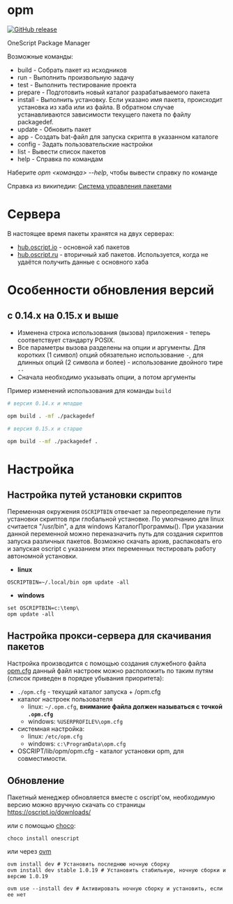 # opm
[![GitHub release](https://img.shields.io/github/release/oscript-library/opm.svg)](https://github.com/oscript-library/opm/releases)

OneScript Package Manager

Возможные команды:
- build    - Собрать пакет из исходников
- run      - Выполнить произвольную задачу
- test     - Выполнить тестирование проекта
- prepare  - Подготовить новый каталог разрабатываемого пакета
- install  - Выполнить установку. Если указано имя пакета, происходит установка из хаба или из файла. В обратном случае устанавливаются зависимости текущего пакета по файлу packagedef.
- update   - Обновить пакет
- app      - Создать bat-файл для запуска скрипта в указанном каталоге
- config   - Задать пользовательские настройки
- list     - Вывести список пакетов
- help     - Справка по командам
 
Наберите *opm <команда> --help*, чтобы вывести справку по команде

Справка из википедии: [Система управления пакетами](https://ru.wikipedia.org/wiki/%D0%A1%D0%B8%D1%81%D1%82%D0%B5%D0%BC%D0%B0_%D1%83%D0%BF%D1%80%D0%B0%D0%B2%D0%BB%D0%B5%D0%BD%D0%B8%D1%8F_%D0%BF%D0%B0%D0%BA%D0%B5%D1%82%D0%B0%D0%BC%D0%B8)

# Сервера
В настоящее время пакеты хранятся на двух серверах:
- [hub.oscript.io](http://hub.oscript.io/download) - основной хаб пакетов
- [hub.oscript.ru](http://hub.oscript.ru/download) - вторичный хаб пакетов. Используется, когда не удаётся получить данные с основного хаба

# Особенности обновления версий 

## с 0.14.х на 0.15.х и выше

* Изменена строка использования (вызова) приложения - теперь соответствует стандарту POSIX. 
* Все параметры вызова разделены на опции и аргументы. Для коротких (1 символ) опций обязательно использование `-`, для длинных опций (2 символа и более) - использование двойного тире `--`
* Сначала необходимо указывать опции, а потом аргументы

Пример изменений использования для команды `build`
```sh
# версия 0.14.х и младше

opm build . -mf ./packagedef

# версия 0.15.x и старше

opm build --mf ./packagedef .

```

# Настройка

## Настройка путей установки скриптов
Переменная окружения ```OSCRIPTBIN``` отвечает за переопределение пути установки скриптов при глобальной установке. По умолчанию для linux считается "/usr/bin", а для windows КаталогПрограммы(). 
При указании данной переменной можно переназначить путь для создания скриптов запуска различных пакетов. Возможно скачать архив, распаковать его и запуская oscript с указанием этих переменных тестировать работу автономной установки. 
- **linux** 
```
OSCRIPTBIN=~/.local/bin opm update -all
```
- **windows** 
```
set OSCRIPTBIN=c:\temp\ 
opm update -all
```

## Настройка прокси-сервера для скачивания пакетов

Настройка производится с помощью создания служебного файла [opm.cfg](./tests/fixtures/opm.cfg) данный файл настроек можно расположить по таким путям (список приведен в порядке убывания приоритета):
 - ```./opm.cfg``` - текущий каталог запуска + /opm.cfg
 - каталог настроек пользователя
    - linux: ```~/.opm.cfg```, **внимание файла должен называться с точкой ```.opm.cfg```**
    - windows: ```%USERPROFILE%\opm.cfg```
 - системная настройка:
    - linux: ```/etc/opm.cfg```
    - windows: ```c:\ProgramData\opm.cfg```
- OSCRIPT/lib/opm/opm.cfg - каталог установки opm, для совместимости.

## Обновление

Пакетный менеджер обновляется вместе с oscript'ом, необходимую версию можно вручную скачать со страницы https://oscript.io/downloads/ 

или с помощью [choco](https://community.chocolatey.org/packages/onescript): 
```
choco install onescript
```
или через [ovm](https://github.com/oscript-library/ovm)
```
ovm install dev # Установить последнюю ночную сборку
ovm install dev stable 1.0.19 # Установить стабильную, ночную сборки и версию 1.0.19

ovm use --install dev # Активировать ночную сборку и установить, если ее нет
```
